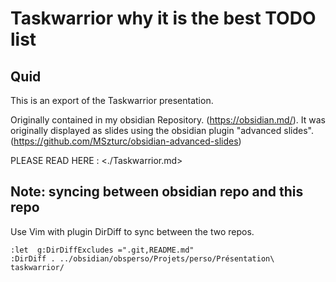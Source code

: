 # Taskwarrior why it is the best TODO list

## Quid

This is an export of the Taskwarrior presentation.

Originally contained in my obsidian Repository. (<https://obsidian.md/>).
It was originally displayed as slides using the obsidian plugin
"advanced slides". (<https://github.com/MSzturc/obsidian-advanced-slides>)

PLEASE READ HERE : <./Taskwarrior.md>

## Note: syncing between obsidian repo and this repo

Use Vim with plugin DirDiff to sync between the two repos.

```vim
:let  g:DirDiffExcludes =".git,README.md"
:DirDiff . ../obsidian/obsperso/Projets/perso/Présentation\ taskwarrior/
```

<!-- vim:set conceallevel=0 : -->
